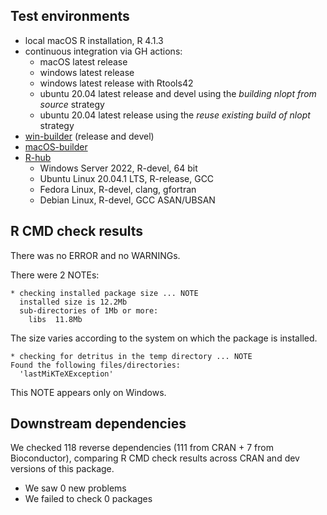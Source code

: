 ## Test environments
* local macOS R installation, R 4.1.3
* continuous integration via GH actions:
  * macOS latest release
  * windows latest release
  * windows latest release with Rtools42
  * ubuntu 20.04 latest release and devel using the *building nlopt from source* strategy
  * ubuntu 20.04 latest release using the *reuse existing build of nlopt* strategy
* [win-builder](https://win-builder.r-project.org/) (release and devel)
* [macOS-builder](https://mac.r-project.org/macbuilder/submit.html)
* [R-hub](https://builder.r-hub.io)
  - Windows Server 2022, R-devel, 64 bit
  - Ubuntu Linux 20.04.1 LTS, R-release, GCC
  - Fedora Linux, R-devel, clang, gfortran
  - Debian Linux, R-devel, GCC ASAN/UBSAN

## R CMD check results
There was no ERROR and no WARNINGs.

There were 2 NOTEs:

    * checking installed package size ... NOTE
      installed size is 12.2Mb
      sub-directories of 1Mb or more:
        libs  11.8Mb

The size varies according to the system on which the package is installed.

    * checking for detritus in the temp directory ... NOTE
    Found the following files/directories:
      'lastMiKTeXException'

This NOTE appears only on Windows.

## Downstream dependencies
We checked 118 reverse dependencies (111 from CRAN + 7 from Bioconductor), comparing R CMD check results across CRAN and dev versions of this package.

 * We saw 0 new problems
 * We failed to check 0 packages
